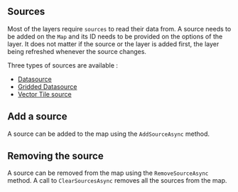 ## Sources

Most of the layers require `sources` to read their data from. A source needs to be added on the `Map` and its ID needs to be provided on the options of the layer. It does not matter if the source or the layer is added first, the layer being refreshed whenever the source changes.

Three types of sources are available :

- [Datasource](./datasource)
- [Gridded Datasource](./griddeddatasource)
- [Vector Tile source](./vectortilesource)

## Add a source

A source can be added to the map using the `AddSourceAsync` method.

## Removing the source

A source can be removed from the map using the `RemoveSourceAsync` method. A call to `ClearSourcesAsync` removes all the sources from the map.